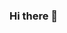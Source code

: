 ### Hi there 👋

<!--



👋  I'm FARSAL ABDESSALAM, a passionate Full Stack Developer with expertise in a wide range of technologies. I thrive in creating efficient and user-friendly web applications using HTML, CSS, Bootstrap, and JavaScript. My front-end skills are complemented by experience with modern frameworks like React.js, enabling me to build dynamic and interactive interfaces.

On the back-end, I'm proficient in PHP and Laravel, crafting robust and scalable server-side solutions. I'm also adept at working with databases, including MySQL and MongoDB, ensuring seamless data management and retrieval for applications.

My development approach is guided by Agile methodologies, allowing for iterative and collaborative project management. I believe in delivering high-quality software that meets both user needs and business objectives.

Feel free to explore my repositories to see some of my projects and contributions. Let's connect and collaborate on exciting ventures!
